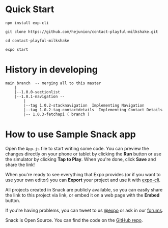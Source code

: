 
# Quick Start

    npm install exp-cli

    git clone https://github.com/hejunion/contact-playful-milkshake.git

    cd contact-playful-milkshake

    expo start


# History in developing
    main branch  -- merging all to this master
        |
        |--1.0.0-sectionlist
        |--1.0.1-navigation -- 
            |
            |--tag 1.0.2-stacknavigation  Implementing Navigation
            |--tag 1.0.2-tag-contactdetails  Implementing Contact Details
            |-- 1.0.3-fetchapi ( branch )



# How to use Sample Snack app

Open the `App.js` file to start writing some code. You can preview the changes directly on your phone or tablet by clicking the **Run** button or use the simulator by clicking **Tap to Play**. When you're done, click **Save** and share the link!

When you're ready to see everything that Expo provides (or if you want to use your own editor) you can **Export** your project and use it with [expo-cli](https://docs.expo.io/versions/latest/introduction/installation.html).

All projects created in Snack are publicly available, so you can easily share the link to this project via link, or embed it on a web page with the **Embed** button.

If you're having problems, you can tweet to us [@expo](https://twitter.com/expo) or ask in our [forums](https://forums.expo.io).

Snack is Open Source. You can find the code on the [GitHub repo](https://github.com/expo/snack-web).
